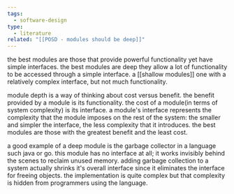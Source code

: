 ```yaml
---
tags:
  - software-design
type:
  - literature
related: "[[POSD - modules should be deep]]"
---
```

the best modules are those that provide powerful functionality yet have simple interfaces.
the best modules are deep they allow a lot of functionality to be accessed through a simple interface. a [[shallow modules]] one with a relatively complex interface, but not much functionality.

module depth is a way of thinking about cost versus benefit. the benefit provided by a module is its functionality. the cost of a module(in terms of system complexity) is its interface. a module's interface represents the complexity that the module imposes on the rest of the system: the smaller and simpler the interface, the less complexity that it introduces. the best modules are those with the greatest benefit and the least cost.

a good example of a deep module is the garbage collector in a language such java or go. this module has no interface at all; it works invisibly behind the scenes to reclaim unused memory. adding garbage collection to a system actually shrinks it's overall interface since it eliminates the interface for freeing objects. the implementation is quite complex but that complexity is hidden from programmers using the language.